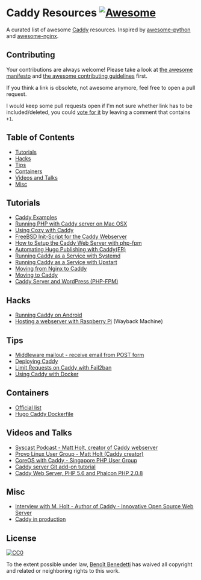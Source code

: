 # Caddy Resources [![Awesome](https://cdn.rawgit.com/sindresorhus/awesome/d7305f38d29fed78fa85652e3a63e154dd8e8829/media/badge.svg)](https://github.com/sindresorhus/awesome)

A curated list of awesome [Caddy](https://caddyserver.com/) resources. Inspired by [awesome-python](https://github.com/vinta/awesome-python)
and [awesome-nginx](https://github.com/fcambus/nginx-resources).

## Contributing

Your contributions are always welcome! Please take a look at [the awesome manifesto](https://github.com/sindresorhus/awesome/blob/master/awesome.md)
and [the awesome contributing guidelines](https://github.com/sindresorhus/awesome/blob/master/contributing.md) first.

If you think a link is obsolete, not awesome anymore, feel free to open a pull request.

I would keep some pull requests open if I'm not sure whether link has to be included/deleted,
you could [vote for it](https://github.com/caddy-book/awesome-caddy/pulls) by leaving a comment that contains `+1`.


## Table of Contents

- [Tutorials](#tutorials)
- [Hacks](#hacks)
- [Tips](#tips)
- [Containers](#containers)
- [Videos and Talks](#videos-and-talks)
- [Misc](#misc)


## Tutorials

- [Caddy Examples](https://github.com/caddyserver/examples)
- [Running PHP with Caddy server on Mac OSX](https://simonecarletti.com/blog/2016/05/caddy-server-php-macosx/)
- [Using Cozy with Caddy](https://forum.cozy.io/t/using-cozy-with-caddy/2230)
- [FreeBSD Init-Script for the Caddy Webserver](https://www.davd.eu/posts/caddy-freebsd-init-script/)
- [How to Setup the Caddy Web Server with php-fpm](https://blog.jixee.me/how-to-setup-the-caddy-web-server-with-php-fpm/)
- [Automating Hugo Publishing with Caddy(FR)](https://blog.zenithar.org/post/2016/01/06/automatisation-publication-hugo-avec-caddy/)
- [Running Caddy as a Service with Systemd](https://denbeke.be/blog/servers/running-caddy-server-as-a-service-with-systemd/)
- [Running Caddy as a Service with Upstart](https://denbeke.be/blog/servers/running-caddy-server-as-a-service/)
- [Moving from Nginx to Caddy](https://gmnt.net/post/moving-from-nginx-to-caddy/)
- [Moving to Caddy](https://abiosoft.com/moving-to-caddy/)
- [Caddy Server and WordPress (PHP-FPM)](https://denbeke.be/blog/servers/caddy-server-and-wordpress-php-fpm/)


## Hacks

- [Running Caddy on Android](https://github.com/mholt/caddy/wiki/Running-Caddy-on-Android)
- [Hosting a webserver with Raspberry Pi](https://web.archive.org/web/20160725100434/http://www.amaxwellblair.com/posts/how_to_host_using_RPi.md) (Wayback Machine)


## Tips

- [Middleware mailout - receive email from POST form](https://github.com/SchumacherFM/mailout)
- [Deploying Caddy](https://github.com/captncraig/someboringwebsite/blob/master/content/post/caddy.md)
- [Limit Requests on Caddy with Fail2ban](https://binaryfigments.com/news/limit-requests-on-caddy-with-fail2ban/)
- [Using Caddy with Docker](https://blog.zzrot.com/caddy-with-docker/)


## Containers

- [Official list](https://github.com/mholt/caddy#docker-container)
- [Hugo Caddy Dockerfile](https://github.com/i-Sohel/hugo-caddy-dockerfile)


## Videos and Talks

- [Syscast Podcast - Matt Holt, creator of Caddy webserver](http://podcast.sysca.st/podcast/1-matt-holt-creator-caddy-webserver/)
- [Provo Linux User Group - Matt Holt (Caddy creator)](https://www.youtube.com/watch?v=ZyVA9tuif4s)
- [CoreOS with Caddy - Singapore PHP User Group](https://www.youtube.com/watch?v=eBmWadpWrTM)
- [Caddy server Git add-on tutorial](https://www.youtube.com/watch?v=dmat1MUT0fc)
- [Caddy Web Server, PHP 5.6 and Phalcon PHP 2.0.8](https://www.youtube.com/watch?v=CrN3jOqQbXo)


## Misc

- [Interview with M. Holt - Author of Caddy - Innovative Open Source Web Server](https://knowledgepower.com/pg/interview-matthew-holt-creator-caddy-innovative-open-source-web-server/)
- [Caddy in production](https://denbeke.be/blog/servers/two-months-ago-i-started-to-serve-the-web-like-its-2016-and-im-still-loving-caddy-migrating-from-nginx-to-caddy-server/)


## License

[![CC0](http://i.creativecommons.org/p/zero/1.0/88x31.png)](http://creativecommons.org/publicdomain/zero/1.0/)

To the extent possible under law, [Benoît Benedetti](http://www.humboldtux.net) has waived all copyright and related or neighboring rights to this work.

